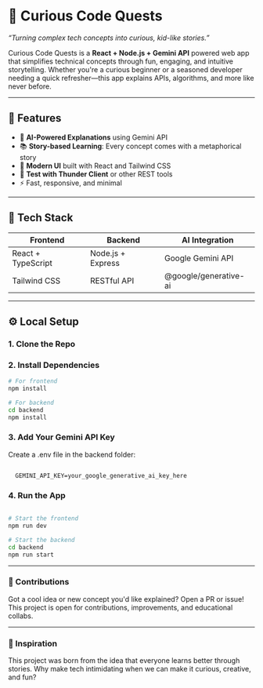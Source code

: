 # 🚀 Curious Code Quests

_“Turning complex tech concepts into curious, kid-like stories.”_

Curious Code Quests is a **React + Node.js + Gemini API** powered web app that simplifies technical concepts through fun, engaging, and intuitive storytelling. Whether you're a curious beginner or a seasoned developer needing a quick refresher—this app explains APIs, algorithms, and more like never before.

---

## 🧠 Features

- 🤖 **AI-Powered Explanations** using Gemini API  
- 📚 **Story-based Learning**: Every concept comes with a metaphorical story  
- 🎨 **Modern UI** built with React and Tailwind CSS  
- 🧪 **Test with Thunder Client** or other REST tools  
- ⚡️ Fast, responsive, and minimal  

---

## 💠 Tech Stack

| Frontend            | Backend            | AI Integration         |
|---------------------|--------------------|-------------------------|
| React + TypeScript  | Node.js + Express  | Google Gemini API      |
| Tailwind CSS        | RESTful API        | @google/generative-ai  |

---

## ⚙️ Local Setup

### 1. Clone the Repo

### 2. Install Dependencies

```bash
# For frontend
npm install

# For backend
cd backend
npm install

```

### 3. Add Your Gemini API Key

Create a .env file in the backend folder:

```env

  GEMINI_API_KEY=your_google_generative_ai_key_here

```
### 4. Run the App

``` bash

# Start the frontend
npm run dev

# Start the backend
cd backend
npm run start

```
---
### 🤝 Contributions

Got a cool idea or new concept you'd like explained? Open a PR or issue!
This project is open for contributions, improvements, and educational collabs.

---

### 🧠 Inspiration

This project was born from the idea that everyone learns better through stories.
Why make tech intimidating when we can make it curious, creative, and fun?
